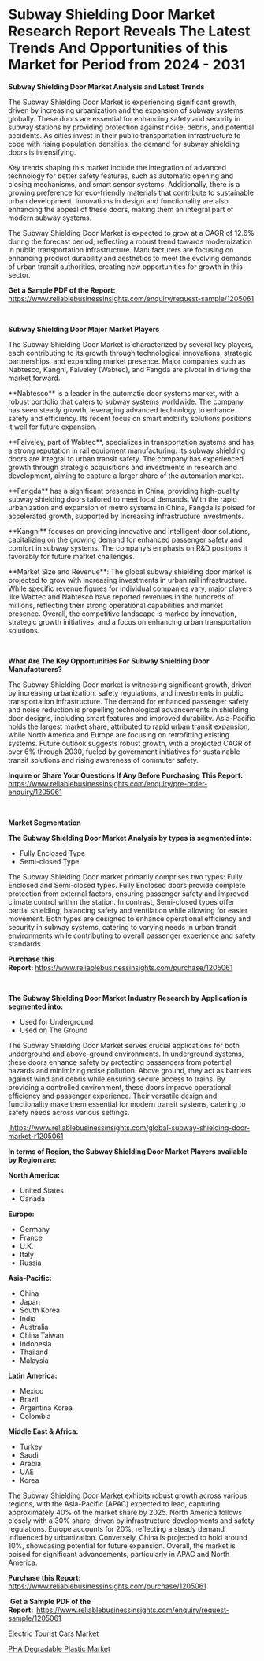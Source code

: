 <p><h1>Subway Shielding Door Market Research Report Reveals The Latest Trends And Opportunities of this Market for Period from 2024 - 2031</h1></p><p><strong>Subway Shielding Door Market Analysis and Latest Trends</strong></p>
<p><p>The Subway Shielding Door Market is experiencing significant growth, driven by increasing urbanization and the expansion of subway systems globally. These doors are essential for enhancing safety and security in subway stations by providing protection against noise, debris, and potential accidents. As cities invest in their public transportation infrastructure to cope with rising population densities, the demand for subway shielding doors is intensifying.</p><p>Key trends shaping this market include the integration of advanced technology for better safety features, such as automatic opening and closing mechanisms, and smart sensor systems. Additionally, there is a growing preference for eco-friendly materials that contribute to sustainable urban development. Innovations in design and functionality are also enhancing the appeal of these doors, making them an integral part of modern subway systems.</p><p>The Subway Shielding Door Market is expected to grow at a CAGR of 12.6% during the forecast period, reflecting a robust trend towards modernization in public transportation infrastructure. Manufacturers are focusing on enhancing product durability and aesthetics to meet the evolving demands of urban transit authorities, creating new opportunities for growth in this sector.</p></p>
<p><strong>Get a Sample PDF of the Report:&nbsp;</strong> <a href="https://www.reliablebusinessinsights.com/enquiry/request-sample/1205061?utm_campaign=60&utm_medium=2&utm_source=Github&utm_content=ia&utm_term=31122024&utm_id=subway-shielding-door">https://www.reliablebusinessinsights.com/enquiry/request-sample/1205061</a></p>
<p>&nbsp;</p>
<p><strong>Subway Shielding Door Major Market Players</strong></p>
<p><p>The Subway Shielding Door Market is characterized by several key players, each contributing to its growth through technological innovations, strategic partnerships, and expanding market presence. Major companies such as Nabtesco, Kangni, Faiveley (Wabtec), and Fangda are pivotal in driving the market forward.</p><p>**Nabtesco** is a leader in the automatic door systems market, with a robust portfolio that caters to subway systems worldwide. The company has seen steady growth, leveraging advanced technology to enhance safety and efficiency. Its recent focus on smart mobility solutions positions it well for future expansion.</p><p>**Faiveley, part of Wabtec**, specializes in transportation systems and has a strong reputation in rail equipment manufacturing. Its subway shielding doors are integral to urban transit safety. The company has experienced growth through strategic acquisitions and investments in research and development, aiming to capture a larger share of the automation market.</p><p>**Fangda** has a significant presence in China, providing high-quality subway shielding doors tailored to meet local demands. With the rapid urbanization and expansion of metro systems in China, Fangda is poised for accelerated growth, supported by increasing infrastructure investments.</p><p>**Kangni** focuses on providing innovative and intelligent door solutions, capitalizing on the growing demand for enhanced passenger safety and comfort in subway systems. The company’s emphasis on R&D positions it favorably for future market challenges.</p><p>**Market Size and Revenue**: The global subway shielding door market is projected to grow with increasing investments in urban rail infrastructure. While specific revenue figures for individual companies vary, major players like Wabtec and Nabtesco have reported revenues in the hundreds of millions, reflecting their strong operational capabilities and market presence. Overall, the competitive landscape is marked by innovation, strategic growth initiatives, and a focus on enhancing urban transportation solutions.</p></p>
<p>&nbsp;</p>
<p><strong>What Are The Key Opportunities For Subway Shielding Door Manufacturers?</strong></p>
<p><p>The Subway Shielding Door market is witnessing significant growth, driven by increasing urbanization, safety regulations, and investments in public transportation infrastructure. The demand for enhanced passenger safety and noise reduction is propelling technological advancements in shielding door designs, including smart features and improved durability. Asia-Pacific holds the largest market share, attributed to rapid urban transit expansion, while North America and Europe are focusing on retrofitting existing systems. Future outlook suggests robust growth, with a projected CAGR of over 6% through 2030, fueled by government initiatives for sustainable transit solutions and rising awareness of commuter safety.</p></p>
<p><strong>Inquire or Share Your Questions If Any Before Purchasing This Report:</strong> <a href="https://www.reliablebusinessinsights.com/enquiry/pre-order-enquiry/1205061?utm_campaign=60&utm_medium=2&utm_source=Github&utm_content=ia&utm_term=31122024&utm_id=subway-shielding-door">https://www.reliablebusinessinsights.com/enquiry/pre-order-enquiry/1205061</a></p>
<p>&nbsp;</p>
<p><strong>Market Segmentation</strong></p>
<p><strong>The Subway Shielding Door Market Analysis by types is segmented into:</strong></p>
<p><ul><li>Fully Enclosed Type</li><li>Semi-closed Type</li></ul></p>
<p><p>The Subway Shielding Door market primarily comprises two types: Fully Enclosed and Semi-closed types. Fully Enclosed doors provide complete protection from external factors, ensuring passenger safety and improved climate control within the station. In contrast, Semi-closed types offer partial shielding, balancing safety and ventilation while allowing for easier movement. Both types are designed to enhance operational efficiency and security in subway systems, catering to varying needs in urban transit environments while contributing to overall passenger experience and safety standards.</p></p>
<p><strong>Purchase this Report:&nbsp;</strong><a href="https://www.reliablebusinessinsights.com/purchase/1205061?utm_campaign=60&utm_medium=2&utm_source=Github&utm_content=ia&utm_term=31122024&utm_id=subway-shielding-door">https://www.reliablebusinessinsights.com/purchase/1205061</a></p>
<p>&nbsp;</p>
<p><strong>The Subway Shielding Door Market Industry Research by Application is segmented into:</strong></p>
<p><ul><li>Used for Underground</li><li>Used on The Ground</li></ul></p>
<p><p>The Subway Shielding Door Market serves crucial applications for both underground and above-ground environments. In underground systems, these doors enhance safety by protecting passengers from potential hazards and minimizing noise pollution. Above ground, they act as barriers against wind and debris while ensuring secure access to trains. By providing a controlled environment, these doors improve operational efficiency and passenger experience. Their versatile design and functionality make them essential for modern transit systems, catering to safety needs across various settings.</p></p>
<p><a href="https://www.reliablebusinessinsights.com/global-subway-shielding-door-market-r1205061?utm_campaign=60&utm_medium=2&utm_source=Github&utm_content=ia&utm_term=31122024&utm_id=subway-shielding-door">&nbsp;https://www.reliablebusinessinsights.com/global-subway-shielding-door-market-r1205061</a></p>
<p><strong>In terms of Region, the Subway Shielding Door Market Players available by Region are:</strong></p>
<p>
    <p> <strong> North America: </strong>
        <ul>
            <li>United States</li>
            <li>Canada</li>
        </ul>
        </p> 
    <p> <strong> Europe: </strong>
        <ul>
            <li>Germany</li>
            <li>France</li>
            <li>U.K.</li>
            <li>Italy</li>
            <li>Russia</li>
        </ul>
        </p> 
    <p> <strong> Asia-Pacific: </strong>
        <ul>
            <li>China</li>
            <li>Japan</li>
            <li>South Korea</li>
            <li>India</li>
            <li>Australia</li>
            <li>China Taiwan</li>
            <li>Indonesia</li>
            <li>Thailand</li>
            <li>Malaysia</li>
        </ul>
        </p> 
    <p> <strong> Latin America: </strong>
        <ul>
            <li>Mexico</li>
            <li>Brazil</li>
            <li>Argentina Korea</li>
            <li>Colombia</li>
        </ul>
        </p> 
    <p> <strong> Middle East & Africa: </strong>
        <ul>
            <li>Turkey</li>
            <li>Saudi</li>
            <li>Arabia</li>
            <li>UAE</li>
            <li>Korea</li>
        </ul>
    </p>
    </p>
<p><p>The Subway Shielding Door Market exhibits robust growth across various regions, with the Asia-Pacific (APAC) expected to lead, capturing approximately 40% of the market share by 2025. North America follows closely with a 30% share, driven by infrastructure developments and safety regulations. Europe accounts for 20%, reflecting a steady demand influenced by urbanization. Conversely, China is projected to hold around 10%, showcasing potential for future expansion. Overall, the market is poised for significant advancements, particularly in APAC and North America.</p></p>
<p><strong>Purchase this Report: </strong><a href="https://www.reliablebusinessinsights.com/purchase/1205061?utm_campaign=60&utm_medium=2&utm_source=Github&utm_content=ia&utm_term=31122024&utm_id=subway-shielding-door">https://www.reliablebusinessinsights.com/purchase/1205061</a></p>
<p>&nbsp;<strong>Get a Sample PDF of the Report:&nbsp;&nbsp;</strong><a href="https://www.reliablebusinessinsights.com/enquiry/request-sample/1205061?utm_campaign=60&utm_medium=2&utm_source=Github&utm_content=ia&utm_term=31122024&utm_id=subway-shielding-door">https://www.reliablebusinessinsights.com/enquiry/request-sample/1205061</a></p>
<p><strong></strong></p>
<p><p><a href="https://github.com/carendesrochers299/Market-Research-Report-List-1/blob/main/electric-tourist-cars-market.md?utm_campaign=60&utm_medium=2&utm_source=Github&utm_content=ia&utm_term=31122024&utm_id=subway-shielding-door">Electric Tourist Cars Market</a></p><p><a href="https://github.com/chaturberville8181/Market-Research-Report-List-1/blob/main/pha-degradable-plastic-market.md?utm_campaign=60&utm_medium=2&utm_source=Github&utm_content=ia&utm_term=31122024&utm_id=subway-shielding-door">PHA Degradable Plastic Market</a></p></p>